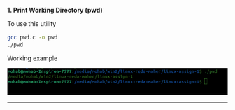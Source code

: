 **1. Print Working Directory (pwd)**

To use this utility

```bash
gcc pwd.c -o pwd
./pwd
```

Working example

![alt text](imgs/pwd.png)

---


